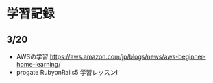 # 学習記録

## 3/20
- AWSの学習
https://aws.amazon.com/jp/blogs/news/aws-beginner-home-learning/
- progate RubyonRails5 学習レッスンⅠ


